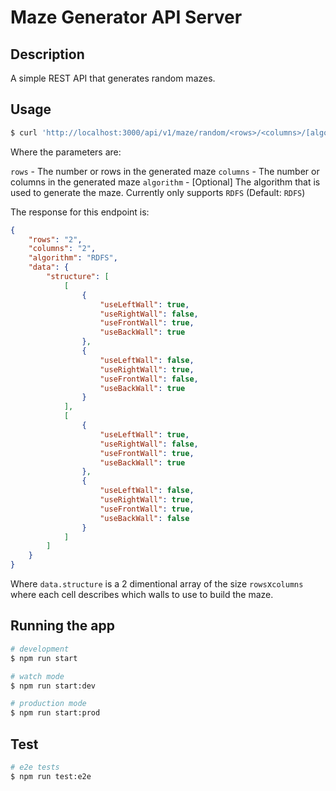 # Maze Generator API Server

## Description

A simple REST API that generates random mazes.

## Usage

```bash
$ curl 'http://localhost:3000/api/v1/maze/random/<rows>/<columns>/[algorithm]'
```

Where the parameters are:

`rows` - The number or rows in the generated maze
`columns` - The number or columns in the generated maze
`algorithm` - [Optional] The algorithm that is used to generate the maze. Currently only supports `RDFS` (Default: `RDFS`)

The response for this endpoint is:

```json
{
    "rows": "2",
    "columns": "2",
    "algorithm": "RDFS",
    "data": {
        "structure": [
            [
                {
                    "useLeftWall": true,
                    "useRightWall": false,
                    "useFrontWall": true,
                    "useBackWall": true
                },
                {
                    "useLeftWall": false,
                    "useRightWall": true,
                    "useFrontWall": false,
                    "useBackWall": true
                }
            ],
            [
                {
                    "useLeftWall": true,
                    "useRightWall": false,
                    "useFrontWall": true,
                    "useBackWall": true
                },
                {
                    "useLeftWall": false,
                    "useRightWall": true,
                    "useFrontWall": true,
                    "useBackWall": false
                }
            ]
        ]
    }
}
```

Where `data.structure` is a 2 dimentional array of the size `rows`x`columns` where each cell describes which walls to use to build the maze.

## Running the app

```bash
# development
$ npm run start

# watch mode
$ npm run start:dev

# production mode
$ npm run start:prod
```

## Test

```bash
# e2e tests
$ npm run test:e2e
```